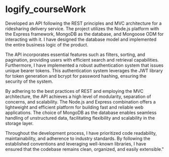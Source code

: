 # logify_courseWork

Developed an API following the REST principles and MVC architecture for a ridesharing delivery service. The project utilizes the Node.js platform with the Express framework, MongoDB as the database, and Mongoose ODM for interacting with it. I have designed the database model and implemented the entire business logic of the product.

The API incorporates essential features such as filters, sorting, and pagination, providing users with efficient search and retrieval capabilities. Furthermore, I have implemented a robust authentication system that issues unique bearer tokens. This authentication system leverages the JWT library for token generation and bcrypt for password hashing, ensuring the security of the system.

By adhering to the best practices of REST and employing the MVC architecture, the API achieves a high level of modularity, separation of concerns, and scalability. The Node.js and Express combination offers a lightweight and efficient platform for building fast and reliable web applications. The choice of MongoDB as the database enables seamless handling of unstructured data, facilitating flexibility and scalability in the storage layer.

Throughout the development process, I have prioritized code readability, maintainability, and adherence to industry standards. By following the established conventions and leveraging well-known libraries, I have ensured that the codebase remains clean, organized, and easily extensible."